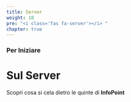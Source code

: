 ```yaml
---
title: Server
weight: 10
pre: "<i class='fas fa-server'></i> "
chapter: true
---
```


### Per Iniziare
# Sul Server

Scopri cosa si cela dietro le quinte di **InfoPoint**

